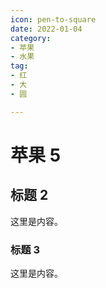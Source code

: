 ```yaml
---
icon: pen-to-square
date: 2022-01-04
category:
- 苹果
- 水果
tag:
- 红
- 大
- 圆

---
```


# 苹果 5

## 标题 2

这里是内容。

### 标题 3

这里是内容。
